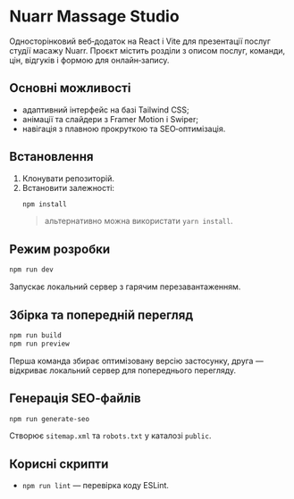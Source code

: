 # Nuarr Massage Studio

Односторінковий веб‑додаток на React і Vite для презентації послуг студії масажу Nuarr. Проєкт містить розділи з описом послуг, команди, цін, відгуків і формою для онлайн‑запису.

## Основні можливості
- адаптивний інтерфейс на базі Tailwind CSS;
- анімації та слайдери з Framer Motion і Swiper;
- навігація з плавною прокруткою та SEO‑оптимізація.

## Встановлення
1. Клонувати репозиторій.
2. Встановити залежності:
   ```bash
   npm install
   ```
   > альтернативно можна використати `yarn install`.

## Режим розробки
```bash
npm run dev
```
Запускає локальний сервер з гарячим перезавантаженням.

## Збірка та попередній перегляд
```bash
npm run build
npm run preview
```
Перша команда збирає оптимізовану версію застосунку, друга — відкриває локальний сервер для попереднього перегляду.

## Генерація SEO‑файлів
```bash
npm run generate-seo
```
Створює `sitemap.xml` та `robots.txt` у каталозі `public`.

## Корисні скрипти
- `npm run lint` — перевірка коду ESLint.
